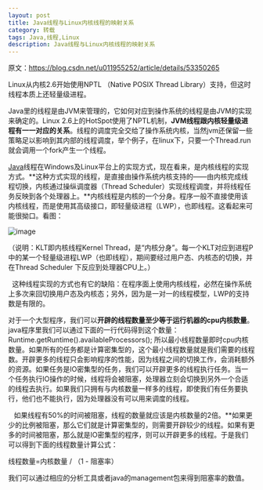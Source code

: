 ```yaml
---
layout: post
title: Java线程与Linux内核线程的映射关系
category: 转载
tags: Java,线程,Linux
description: Java线程与Linux内核线程的映射关系
---
```


原文：https://blog.csdn.net/u011955252/article/details/53350265

Linux从内核2.6开始使用NPTL （Native POSIX Thread Library）支持，但这时线程本质上还轻量级进程。 

Java里的线程是由JVM来管理的，它如何对应到操作系统的线程是由JVM的实现来确定的。Linux 2.6上的HotSpot使用了NPTL机制，**JVM线程跟内核轻量级进程有一一对应的关系**。线程的调度完全交给了操作系统内核，当然jvm还保留一些策略足以影响到其内部的线程调度，举个例子，在linux下，只要一个Thread.run就会调用一个fork产生一个线程。

[Java](http://lib.csdn.net/base/17 "Java EE知识库")线程在Windows及Linux平台上的实现方式，现在看来，是内核线程的实现方式。**这种方式实现的线程，是直接由操作系统内核支持的——由内核完成线程切换，内核通过操纵调度器（Thread Scheduler）实现线程调度，并将线程任务反映到各个处理器上。**内核线程是内核的一个分身。程序一般不直接使用该内核线程，而是使用其高级接口，即轻量级进程（LWP），也即线程。这看起来可能很拗口。看图：

![image](http://upload-images.jianshu.io/upload_images/10649427-8f685f1a9c9e8470.jpg?imageMogr2/auto-orient/strip%7CimageView2/2/w/1240 "Java线程与Linux内核线程的映射关系")

（说明：KLT即内核线程Kernel Thread，是“内核分身”。每一个KLT对应到进程P中的某一个轻量级进程LWP（也即线程），期间要经过用户态、内核态的切换，并在Thread Scheduler 下反应到处理器CPU上。）

   这种线程实现的方式也有它的缺陷：在程序面上使用内核线程，必然在操作系统上多次来回切换用户态及内核态；另外，因为是一对一的线程模型，LWP的支持数是有限的。

对于一个大型程序，我们可以**开辟的线程数量至少等于运行机器的cpu内核数量**。java程序里我们可以通过下面的一行代码得到这个数量：Runtime.getRuntime().availableProcessors();
所以最小线程数量即时cpu内核数量。如果所有的任务都是计算密集型的，这个最小线程数量就是我们需要的线程数。开辟更多的线程只会影响程序的性能，因为线程之间的切换工作，会消耗额外的资源。如果任务是IO密集型的任务，我们可以开辟更多的线程执行任务。当一个任务执行IO操作的时候，线程将会被阻塞，处理器立刻会切换到另外一个合适的线程去执行。如果我们只拥有与内核数量一样多的线程，即使我们有任务要执行，他们也不能执行，因为处理器没有可以用来调度的线程。

   如果线程有50%的时间被阻塞，线程的数量就应该是内核数量的2倍。**如果更少的比例被阻塞，那么它们就是计算密集型的，则需要开辟较少的线程。如果有更多的时间被阻塞，那么就是IO密集型的程序，则可以开辟更多的线程。于是我们可以得到下面的线程数量计算公式：

线程数量=内核数量 / （1 - 阻塞率）

我们可以通过相应的分析工具或者java的management包来得到阻塞率的数值。
